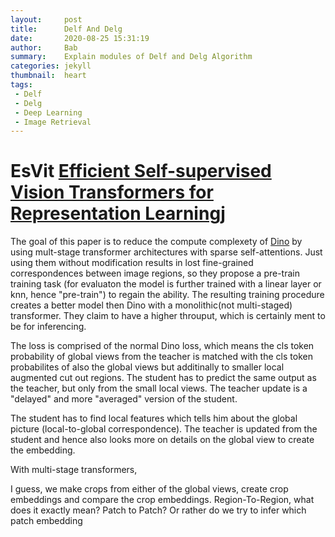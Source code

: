 ```yaml
---
layout:     post
title:      Delf And Delg
date:       2020-08-25 15:31:19
author:     Bab
summary:    Explain modules of Delf and Delg Algorithm
categories: jekyll
thumbnail:  heart
tags:
 - Delf
 - Delg
 - Deep Learning
 - Image Retrieval
---
```



# EsVit [Efficient Self-supervised Vision Transformers for Representation Learning](https://arxiv.org/pdf/2106.09785.pdf)j

The goal of this paper is to reduce the compute complexety of [Dino](https://arxiv.org/abs/2104.14294) by using mult-stage 
transformer architectures with sparse self-attentions.
Just using them without modification results in lost fine-grained correspondences between image regions, so
they propose a pre-train training task (for evaluaton the model is further trained with a linear layer or knn, hence "pre-train") to regain the ability. The resulting training procedure creates
a better model then Dino with a monolithic(not multi-staged) transformer. They claim to have a higher throuput, which is
certainly ment to be for inferencing.

The loss is comprised of the normal Dino loss, which means the cls token probability of global views from the teacher is matched with the cls token probabilites of also the global views but additinally to smaller local augmented cut out regions. The student has to predict the same output as the teacher, but only from the small local views. 
The teacher update is a "delayed" and more "averaged" version of the student.

The student has to find local features which tells him about the global picture (local-to-global correspondence). The teacher is updated from the student and hence also looks more on details on the global view to create the embedding.

With multi-stage transformers,


I guess, we make crops from either of the global views, create crop embeddings and compare the crop embeddings.
Region-To-Region, what does it exactly mean? Patch to Patch? Or rather do we try to infer which patch embedding 
